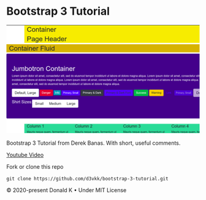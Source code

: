 # Bootstrap 3 Tutorial

![Screenshot](https://github.com/d3vkk/bootstrap-3-tutorial/blob/master/screenshot.png)

Bootstrap 3 Tutorial from Derek Banas. With short, useful comments.

[Youtube Video](https://www.youtube.com/watch?v=gqOEoUR5RHg)

Fork or clone this repo
```
git clone https://github.com/d3vkk/bootstrap-3-tutorial.git
```

© 2020-present Donald K • Under MIT License
